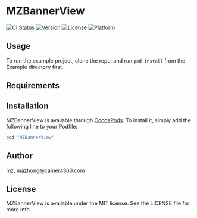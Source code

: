 # MZBannerView

[![CI Status](http://img.shields.io/travis/mz/MZBannerView.svg?style=flat)](https://travis-ci.org/mz/MZBannerView)
[![Version](https://img.shields.io/cocoapods/v/MZBannerView.svg?style=flat)](http://cocoapods.org/pods/MZBannerView)
[![License](https://img.shields.io/cocoapods/l/MZBannerView.svg?style=flat)](http://cocoapods.org/pods/MZBannerView)
[![Platform](https://img.shields.io/cocoapods/p/MZBannerView.svg?style=flat)](http://cocoapods.org/pods/MZBannerView)

## Usage

To run the example project, clone the repo, and run `pod install` from the Example directory first.

## Requirements

## Installation

MZBannerView is available through [CocoaPods](http://cocoapods.org). To install
it, simply add the following line to your Podfile:

```ruby
pod "MZBannerView"
```

## Author

mz, mazhong@camera360.com

## License

MZBannerView is available under the MIT license. See the LICENSE file for more info.
